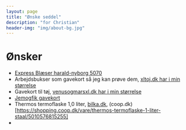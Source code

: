 ```yaml
---
layout: page
title: "Ønske seddel"
description: "for Christian"
header-img: "img/about-bg.jpg"
---
```

# Ønsker

 * [Express Blæser harald-nyborg 5070](http://www.harald-nyborg.dk/p5070/express-blaeselampe)
 * Arbejdsbukser som gavekort så jeg kan prøve dem, [xltoj.dk har i min størrelse](http://www.xltoj.dk/Gavekort)
 * Gavekort til tøj, [venusogmarsxl.dk har i min størrelse](http://www.venusogmarsxl.dk/gavekort)
 * [Jemogfik gavekort](http://www.jemogfix.dk/gavekort__6836/gavekort-til-jem-fix_gk)
 * Thermos termoflaske 1,0 liter, [bilka.dk](https://www.bilka.dk/bolig/koekkenbeholdere/thermos-termoflaske-10-liter/p/100014688), (coop.dk)[https://shopping.coop.dk/vare/thermos-termoflaske-1-liter-staal/5010576815255]
 * 



